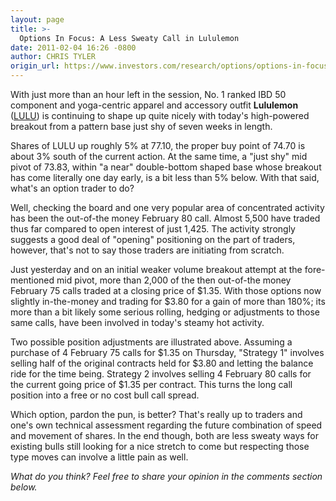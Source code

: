 ```yaml
---
layout: page
title: >-
  Options In Focus: A Less Sweaty Call in Lululemon
date: 2011-02-04 16:26 -0800
author: CHRIS TYLER
origin_url: https://www.investors.com/research/options/options-in-focus-a-less-sweaty-call-in-lululemon/
---
```






With just more than an hour left in the session, No. 1 ranked IBD 50 component and yoga-centric apparel and accessory outfit **Lululemon** ([LULU](https://research.investors.com/quote.aspx?symbol=LULU)) is continuing to shape up quite nicely with today's high-powered breakout from a pattern base just shy of seven weeks in length. 

  

Shares of LULU up roughly 5% at 77.10, the proper buy point of 74.70 is about 3% south of the current action. At the same time, a "just shy" mid pivot of 73.83, within "a near" double-bottom shaped base whose breakout has come literally one day early, is a bit less than 5% below. With that said, what's an option trader to do? 

  

Well, checking the board and one very popular area of concentrated activity has been the out-of-the money February 80 call. Almost 5,500 have traded thus far compared to open interest of just 1,425. The activity strongly suggests a good deal of "opening" positioning on the part of traders, however, that's not to say those traders are initiating from scratch. 

  

Just yesterday and on an initial weaker volume breakout attempt at the fore-mentioned mid pivot, more than 2,000 of the then out-of-the money February 75 calls traded at a closing price of $1.35. With those options now slightly in-the-money and trading for $3.80 for a gain of more than 180%; its more than a bit likely some serious rolling, hedging or adjustments to those same calls, have been involved in today's steamy hot activity. 

  

  

Two possible position adjustments are illustrated above. Assuming a purchase of 4 February 75 calls for $1.35 on Thursday, "Strategy 1" involves selling half of the original contracts held for $3.80 and letting the balance ride for the time being. Strategy 2 involves selling 4 February 80 calls for the current going price of $1.35 per contract. This turns the long call position into a free or no cost bull call spread. 

  

Which option, pardon the pun, is better? That's really up to traders and one's own technical assessment regarding the future combination of speed and movement of shares. In the end though, both are less sweaty ways for existing bulls still looking for a nice stretch to come but respecting those type moves can involve a little pain as well.

  

*What do you think? Feel free to share your opinion in the comments section below.*




